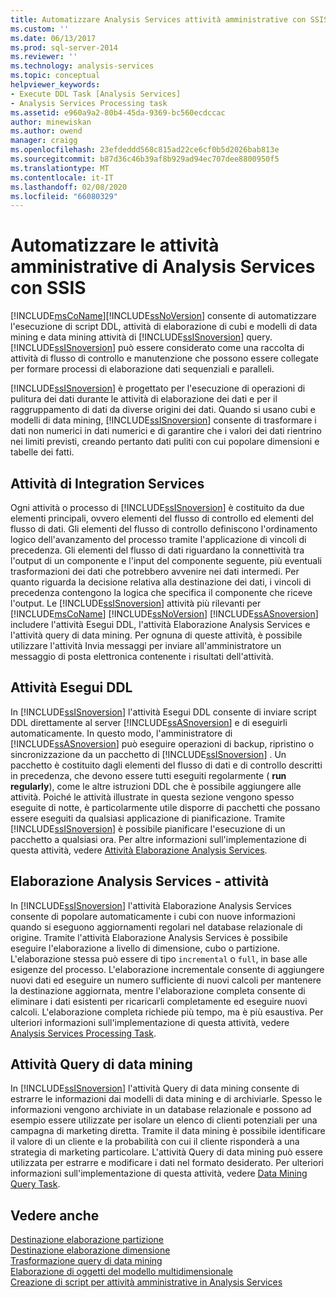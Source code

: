 ```yaml
---
title: Automatizzare Analysis Services attività amministrative con SSIS | Microsoft Docs
ms.custom: ''
ms.date: 06/13/2017
ms.prod: sql-server-2014
ms.reviewer: ''
ms.technology: analysis-services
ms.topic: conceptual
helpviewer_keywords:
- Execute DDL Task [Analysis Services]
- Analysis Services Processing task
ms.assetid: e960a9a2-80b4-45da-9369-bc560ecdccac
author: minewiskan
ms.author: owend
manager: craigg
ms.openlocfilehash: 23efdeddd568c815ad22ce6cf0b5d2026bab813e
ms.sourcegitcommit: b87d36c46b39af8b929ad94ec707dee8800950f5
ms.translationtype: MT
ms.contentlocale: it-IT
ms.lasthandoff: 02/08/2020
ms.locfileid: "66080329"
---
```

# <a name="automate-analysis-services-administrative-tasks-with-ssis"></a>Automatizzare le attività amministrative di Analysis Services con SSIS
  [!INCLUDE[msCoName](../../includes/msconame-md.md)][!INCLUDE[ssNoVersion](../../includes/ssnoversion-md.md)] consente di automatizzare l'esecuzione di script DDL, attività di elaborazione di cubi e modelli di data mining e data mining attività di [!INCLUDE[ssISnoversion](../../includes/ssisnoversion-md.md)] query. 
  [!INCLUDE[ssISnoversion](../../includes/ssisnoversion-md.md)] può essere considerato come una raccolta di attività di flusso di controllo e manutenzione che possono essere collegate per formare processi di elaborazione dati sequenziali e paralleli.  
  
 
  [!INCLUDE[ssISnoversion](../../includes/ssisnoversion-md.md)] è progettato per l'esecuzione di operazioni di pulitura dei dati durante le attività di elaborazione dei dati e per il raggruppamento di dati da diverse origini dei dati. Quando si usano cubi e modelli di data mining, [!INCLUDE[ssISnoversion](../../includes/ssisnoversion-md.md)] consente di trasformare i dati non numerici in dati numerici e di garantire che i valori dei dati rientrino nei limiti previsti, creando pertanto dati puliti con cui popolare dimensioni e tabelle dei fatti.  
  
## <a name="integration-services-tasks"></a>Attività di Integration Services  
 Ogni attività o processo di [!INCLUDE[ssISnoversion](../../includes/ssisnoversion-md.md)] è costituito da due elementi principali, ovvero elementi del flusso di controllo ed elementi del flusso di dati. Gli elementi del flusso di controllo definiscono l'ordinamento logico dell'avanzamento del processo tramite l'applicazione di vincoli di precedenza. Gli elementi del flusso di dati riguardano la connettività tra l'output di un componente e l'input del componente seguente, più eventuali trasformazioni dei dati che potrebbero avvenire nei dati intermedi. Per quanto riguarda la decisione relativa alla destinazione dei dati, i vincoli di precedenza contengono la logica che specifica il componente che riceve l'output. Le [!INCLUDE[ssISnoversion](../../includes/ssisnoversion-md.md)] attività più rilevanti per [!INCLUDE[msCoName](../../includes/msconame-md.md)] [!INCLUDE[ssNoVersion](../../includes/ssnoversion-md.md)] [!INCLUDE[ssASnoversion](../../includes/ssasnoversion-md.md)] includere l'attività Esegui DDL, l'attività Elaborazione Analysis Services e l'attività query di data mining. Per ognuna di queste attività, è possibile utilizzare l'attività Invia messaggi per inviare all'amministratore un messaggio di posta elettronica contenente i risultati dell'attività.  
  
## <a name="the-execute-ddl-task"></a>Attività Esegui DDL  
 In [!INCLUDE[ssISnoversion](../../includes/ssisnoversion-md.md)] l'attività Esegui DDL consente di inviare script DDL direttamente al server [!INCLUDE[ssASnoversion](../../includes/ssasnoversion-md.md)] e di eseguirli automaticamente. In questo modo, l'amministratore di [!INCLUDE[ssASnoversion](../../includes/ssasnoversion-md.md)] può eseguire operazioni di backup, ripristino o sincronizzazione da un pacchetto di [!INCLUDE[ssISnoversion](../../includes/ssisnoversion-md.md)] . Un pacchetto è costituito dagli elementi del flusso di dati e di controllo descritti in precedenza, che devono essere tutti eseguiti regolarmente ( **run regularly**), come le altre istruzioni DDL che è possibile aggiungere alle attività. Poiché le attività illustrate in questa sezione vengono spesso eseguite di notte, è particolarmente utile disporre di pacchetti che possano essere eseguiti da qualsiasi applicazione di pianificazione. Tramite [!INCLUDE[ssISnoversion](../../includes/ssisnoversion-md.md)] è possibile pianificare l'esecuzione di un pacchetto a qualsiasi ora. Per altre informazioni sull'implementazione di questa attività, vedere [Attività Elaborazione Analysis Services](../../integration-services/control-flow/analysis-services-execute-ddl-task.md).  
  
## <a name="analysis-services-processing-task"></a>Elaborazione Analysis Services - attività  
 In [!INCLUDE[ssISnoversion](../../includes/ssisnoversion-md.md)] l'attività Elaborazione Analysis Services consente di popolare automaticamente i cubi con nuove informazioni quando si eseguono aggiornamenti regolari nel database relazionale di origine. Tramite l'attività Elaborazione Analysis Services è possibile eseguire l'elaborazione a livello di dimensione, cubo o partizione. L'elaborazione stessa può essere di tipo `incremental` o `full`, in base alle esigenze del processo. L'elaborazione incrementale consente di aggiungere nuovi dati ed eseguire un numero sufficiente di nuovi calcoli per mantenere la destinazione aggiornata, mentre l'elaborazione completa consente di eliminare i dati esistenti per ricaricarli completamente ed eseguire nuovi calcoli. L'elaborazione completa richiede più tempo, ma è più esaustiva. Per ulteriori informazioni sull'implementazione di questa attività, vedere [Analysis Services Processing Task](../../integration-services/control-flow/analysis-services-processing-task.md).  
  
## <a name="data-mining-query-task"></a>Attività Query di data mining  
 In [!INCLUDE[ssISnoversion](../../includes/ssisnoversion-md.md)] l'attività Query di data mining consente di estrarre le informazioni dai modelli di data mining e di archiviarle. Spesso le informazioni vengono archiviate in un database relazionale e possono ad esempio essere utilizzate per isolare un elenco di clienti potenziali per una campagna di marketing diretta. Tramite il data mining è possibile identificare il valore di un cliente e la probabilità con cui il cliente risponderà a una strategia di marketing particolare. L'attività Query di data mining può essere utilizzata per estrarre e modificare i dati nel formato desiderato. Per ulteriori informazioni sull'implementazione di questa attività, vedere [Data Mining Query Task](../../integration-services/control-flow/data-mining-query-task.md).  
  
## <a name="see-also"></a>Vedere anche  
 [Destinazione elaborazione partizione](../../integration-services/data-flow/partition-processing-destination.md)   
 [Destinazione elaborazione dimensione](../../integration-services/data-flow/dimension-processing-destination.md)   
 [Trasformazione query di data mining](../../integration-services/data-flow/transformations/data-mining-query-transformation.md)   
 [Elaborazione di oggetti del modello multidimensionale](../multidimensional-models/processing-a-multidimensional-model-analysis-services.md)   
 [Creazione di script per attività amministrative in Analysis Services](../script-administrative-tasks-in-analysis-services.md)  
  
  

